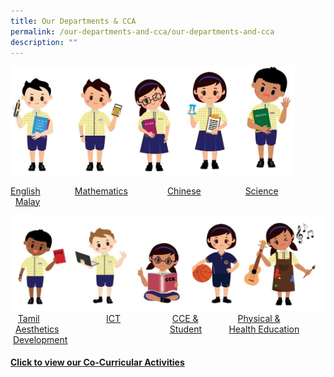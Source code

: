 ```yaml
---
title: Our Departments & CCA
permalink: /our-departments-and-cca/our-departments-and-cca
description: ""
---
```

<img src="/images/departments1.jpg" 
     style="width:90%">
		 
   [English](https://moe-wellingtonpri-staging.netlify.app/our-departments-and-cca/english)                          [Mathematics](https://moe-wellingtonpri-staging.netlify.app/our-departments-and-cca/mathematics)                [Chinese](https://moe-wellingtonpri-staging.netlify.app/our-departments-and-cca/chinese)                         [Science](https://moe-wellingtonpri-staging.netlify.app/our-departments-and-cca/science)                         [Malay](https://moe-wellingtonpri-staging.netlify.app/our-departments-and-cca/malay)
	 
![](/images/2%20(1).jpg)
   [Tamil](https://wellingtonpri.moe.edu.sg/our-departments-n-cca/tamil)                           [ICT](https://wellingtonpri.moe.edu.sg/our-departments-n-cca/infocomm-technology-ict)                     [CCE &](https://wellingtonpri.moe.edu.sg/our-departments-n-cca/cce-n-student-development)                [Physical &](https://wellingtonpri.moe.edu.sg/our-departments-n-cca/physical-n-health-education)              [Aesthetics](https://wellingtonpri.moe.edu.sg/our-departments-n-cca/aesthetics)                                             [Student](https://wellingtonpri.moe.edu.sg/our-departments-n-cca/cce-n-student-development)           [Health Education](https://wellingtonpri.moe.edu.sg/our-departments-n-cca/physical-n-health-education)             [Development](https://wellingtonpri.moe.edu.sg/our-departments-n-cca/cce-n-student-development)
	 
#### [Click to view our Co-Curricular Activities](https://wellingtonpri.moe.edu.sg/our-departments-n-cca/cca)
